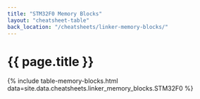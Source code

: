 ```yaml
---
title: "STM32F0 Memory Blocks"
layout: "cheatsheet-table"
back_location: "/cheatsheets/linker-memory-blocks/"
---
```


# {{ page.title }}

{% include table-memory-blocks.html data=site.data.cheatsheets.linker_memory_blocks.STM32F0 %}
